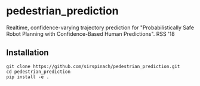 # pedestrian_prediction
Realtime, confidence-varying trajectory prediction for "Probabilistically Safe Robot Planning with Confidence-Based Human Predictions". RSS '18

## Installation
```
git clone https://github.com/sirspinach/pedestrian_prediction.git
cd pedestrian_prediction
pip install -e .
```
